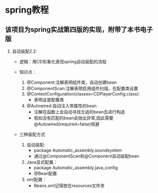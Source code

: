 # spring教程

## 该项目为spring实战第四版的实现，附带了本书电子版


1. 自动装配2.2:
	* 逻辑：用CD形象化表现spring自动装配的流程
	* 知识点：
		1. @Component:注解表明组件类，自动创建bean
		2. @ComponentScan:注解表明启用组件扫描，在配置类设置
		3. @ContextConfiguration(classes=CDPlayerConfig.class):
			* 表明这是配置类
		4. @Autowired:自动注入带属性的bean
			* 注解在函数上会自动寻找合适的bean去进行构造
			* 假如没有匹配的bean会抛出异常,因此需要@Autowired(required=false)规避
		
	* 三种装配方式
		1. 自动装配:
			* package Automatic_assembly.soundsystem
			* 通过@ComponentScan和@Component自动装配bean
		2. Java显式配置：
			* package Automatic_assembly.java_config
			* @Bean配置
		3. xml配置：
			* Beans.xml记得放在resources文件夹